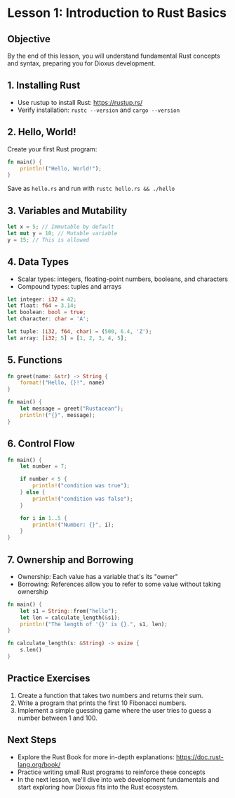 # Lesson 1: Introduction to Rust Basics

## Objective
By the end of this lesson, you will understand fundamental Rust concepts and syntax, preparing you for Dioxus development.

## 1. Installing Rust
- Use rustup to install Rust: https://rustup.rs/
- Verify installation: `rustc --version` and `cargo --version`

## 2. Hello, World!
Create your first Rust program:

```rust
fn main() {
    println!("Hello, World!");
}
```

Save as `hello.rs` and run with `rustc hello.rs && ./hello`

## 3. Variables and Mutability
```rust
let x = 5; // Immutable by default
let mut y = 10; // Mutable variable
y = 15; // This is allowed
```

## 4. Data Types
- Scalar types: integers, floating-point numbers, booleans, and characters
- Compound types: tuples and arrays

```rust
let integer: i32 = 42;
let float: f64 = 3.14;
let boolean: bool = true;
let character: char = 'A';

let tuple: (i32, f64, char) = (500, 6.4, 'Z');
let array: [i32; 5] = [1, 2, 3, 4, 5];
```

## 5. Functions
```rust
fn greet(name: &str) -> String {
    format!("Hello, {}!", name)
}

fn main() {
    let message = greet("Rustacean");
    println!("{}", message);
}
```

## 6. Control Flow
```rust
fn main() {
    let number = 7;

    if number < 5 {
        println!("condition was true");
    } else {
        println!("condition was false");
    }

    for i in 1..5 {
        println!("Number: {}", i);
    }
}
```

## 7. Ownership and Borrowing
- Ownership: Each value has a variable that's its "owner"
- Borrowing: References allow you to refer to some value without taking ownership

```rust
fn main() {
    let s1 = String::from("hello");
    let len = calculate_length(&s1);
    println!("The length of '{}' is {}.", s1, len);
}

fn calculate_length(s: &String) -> usize {
    s.len()
}
```

## Practice Exercises
1. Create a function that takes two numbers and returns their sum.
2. Write a program that prints the first 10 Fibonacci numbers.
3. Implement a simple guessing game where the user tries to guess a number between 1 and 100.

## Next Steps
- Explore the Rust Book for more in-depth explanations: https://doc.rust-lang.org/book/
- Practice writing small Rust programs to reinforce these concepts
- In the next lesson, we'll dive into web development fundamentals and start exploring how Dioxus fits into the Rust ecosystem.
